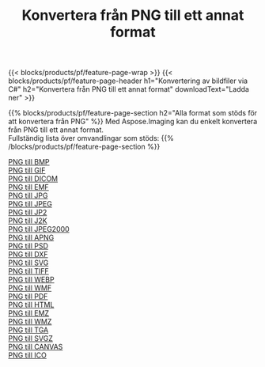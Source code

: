 ﻿---
title: Konvertera från PNG till ett annat format 
weight: 3920
url: /sv/net/conversion/from/png 
lang: sv
langdirlevel: 2
locales: zh-hans,ja,it,ru,de,es,fr,nl,id,lt,pl,pt,vi,tr,ko,zh-hant,ar,hi,th,sv,cs,uk,he
description: Med Aspose.Imaging kan du enkelt konvertera från PNG till ett annat format
---

{{< blocks/products/pf/feature-page-wrap >}}
{{< blocks/products/pf/feature-page-header h1="Konvertering av bildfiler via C#" h2="Konvertera från PNG till ett annat format" downloadText="Ladda ner" >}}


{{% blocks/products/pf/feature-page-section  h2="Alla format som stöds för att konvertera från PNG" %}}
Med Aspose.Imaging kan du enkelt konvertera från PNG till ett annat format.
<br/>
Fullständig lista över omvandlingar som stöds:
{{% /blocks/products/pf/feature-page-section %}}
<div class="container-fluid productfamilypage bg-gray">
    <div class="convertypes bg-gray agp-content section">
        <div class="container">
		<div class="row other-converters">
		    <div class='col-md-2 other-converter remove-lp remove-rp'><a href="/imaging/sv/net/conversion/png-to-bmp" >PNG till BMP</a></div><div class='col-md-2 other-converter remove-lp remove-rp'><a href="/imaging/sv/net/conversion/png-to-gif" >PNG till GIF</a></div><div class='col-md-2 other-converter remove-lp remove-rp'><a href="/imaging/sv/net/conversion/png-to-dicom" >PNG till DICOM</a></div><div class='col-md-2 other-converter remove-lp remove-rp'><a href="/imaging/sv/net/conversion/png-to-emf" >PNG till EMF</a></div><div class='col-md-2 other-converter remove-lp remove-rp'><a href="/imaging/sv/net/conversion/png-to-jpg" >PNG till JPG</a></div><div class='col-md-2 other-converter remove-lp remove-rp'><a href="/imaging/sv/net/conversion/png-to-jpeg" >PNG till JPEG</a></div><div class='col-md-2 other-converter remove-lp remove-rp'><a href="/imaging/sv/net/conversion/png-to-jp2" >PNG till JP2</a></div><div class='col-md-2 other-converter remove-lp remove-rp'><a href="/imaging/sv/net/conversion/png-to-j2k" >PNG till J2K</a></div><div class='col-md-2 other-converter remove-lp remove-rp'><a href="/imaging/sv/net/conversion/png-to-jpeg2000" >PNG till JPEG2000</a></div><div class='col-md-2 other-converter remove-lp remove-rp'><a href="/imaging/sv/net/conversion/png-to-apng" >PNG till APNG</a></div><div class='col-md-2 other-converter remove-lp remove-rp'><a href="/imaging/sv/net/conversion/png-to-psd" >PNG till PSD</a></div><div class='col-md-2 other-converter remove-lp remove-rp'><a href="/imaging/sv/net/conversion/png-to-dxf" >PNG till DXF</a></div><div class='col-md-2 other-converter remove-lp remove-rp'><a href="/imaging/sv/net/conversion/png-to-svg" >PNG till SVG</a></div><div class='col-md-2 other-converter remove-lp remove-rp'><a href="/imaging/sv/net/conversion/png-to-tiff" >PNG till TIFF</a></div><div class='col-md-2 other-converter remove-lp remove-rp'><a href="/imaging/sv/net/conversion/png-to-webp" >PNG till WEBP</a></div><div class='col-md-2 other-converter remove-lp remove-rp'><a href="/imaging/sv/net/conversion/png-to-wmf" >PNG till WMF</a></div><div class='col-md-2 other-converter remove-lp remove-rp'><a href="/imaging/sv/net/conversion/png-to-pdf" >PNG till PDF</a></div><div class='col-md-2 other-converter remove-lp remove-rp'><a href="/imaging/sv/net/conversion/png-to-html" >PNG till HTML</a></div><div class='col-md-2 other-converter remove-lp remove-rp'><a href="/imaging/sv/net/conversion/png-to-emz" >PNG till EMZ</a></div><div class='col-md-2 other-converter remove-lp remove-rp'><a href="/imaging/sv/net/conversion/png-to-wmz" >PNG till WMZ</a></div><div class='col-md-2 other-converter remove-lp remove-rp'><a href="/imaging/sv/net/conversion/png-to-tga" >PNG till TGA</a></div><div class='col-md-2 other-converter remove-lp remove-rp'><a href="/imaging/sv/net/conversion/png-to-svgz" >PNG till SVGZ</a></div><div class='col-md-2 other-converter remove-lp remove-rp'><a href="/imaging/sv/net/conversion/png-to-canvas" >PNG till CANVAS</a></div><div class='col-md-2 other-converter remove-lp remove-rp'><a href="/imaging/sv/net/conversion/png-to-ico" >PNG till ICO</a></div>
                </div>
        </div>
    </div>
</div>
<br/>

